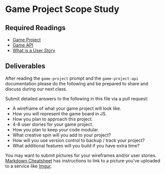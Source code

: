 # Game Project Scope Study

## Required Readings

- [Game Project](https://git.generalassemb.ly/ga-wdi-boston/game-project)
- [Game API](https://git.generalassemb.ly/ga-wdi-boston/game-project-api)
- [What is a User Story](https://www.mountaingoatsoftware.com/agile/user-stories)

## Deliverables

After reading the `game-project` prompt and the `game-project-api` documentation
please do the following and be prepared to share and discuss during our next
class.

Submit detailed answers to the following in this file via a pull request:

- A wireframe of what your game project will look like.
- How you will represent the game board in JS.
- How you plan to approach this project.
- 4-8 user stories for your game project.
- How you plan to keep your code modular.
- What creative spin will you add to your project?
- How will you use version control to backup / track your project?
- What additional features will you build if you have extra time?

You may want to submit pictures for your wireframes and/or user stories.
[Markdown Cheatsheet](https://github.com/adam-p/markdown-here/wiki/Markdown-Cheatsheet)
has instructions to link to a picture you've uploaded to a service like [Imgur](http://imgur.com/).
